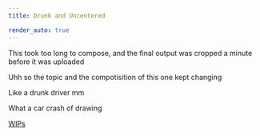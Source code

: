 ```yaml
---
title: Drunk and Uncentered

render_auto: true
---
```


This took too long to compose, and the final output was cropped a minute before it was uploaded

Uhh so the topic and the compotisition of this one kept changing

Like a drunk driver mm

What a car crash of drawing

[WIPs](/posts/240722-wip-s-of-drunk-and-uncentered)